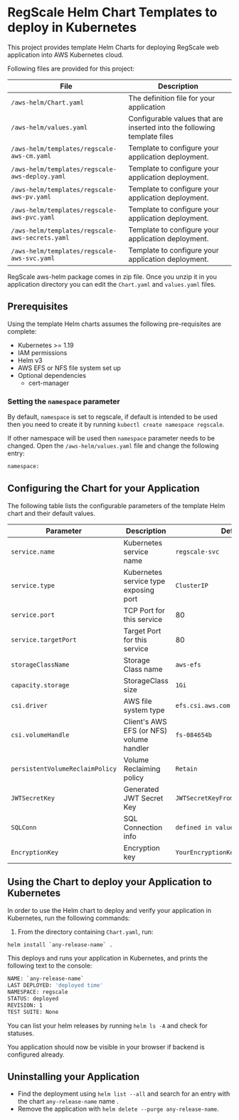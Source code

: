 # RegScale Helm Chart Templates to deploy in Kubernetes

This project provides template Helm Charts for deploying RegScale web application into AWS Kubernetes cloud.

Following files are provided for this project:

| File                                            | Description                                                             |
|-------------------------------------------------|-------------------------------------------------------------------------|  
| `/aws-helm/Chart.yaml`                          | The definition file for your application                                | 
| `/aws-helm/values.yaml`                         | Configurable values that are inserted into the following template files | 
| `/aws-helm/templates/regscale-aws-cm.yaml`      | Template to configure your application deployment.                      |
| `/aws-helm/templates/regscale-aws-deploy.yaml`  | Template to configure your application deployment.                      |
| `/aws-helm/templates/regscale-aws-pv.yaml`      | Template to configure your application deployment.                      |
| `/aws-helm/templates/regscale-aws-pvc.yaml`     | Template to configure your application deployment.                      | 
| `/aws-helm/templates/regscale-aws-secrets.yaml` | Template to configure your application deployment.                      | 
| `/aws-helm/templates/regscale-aws-svc.yaml`     | Template to configure your application deployment.                      | 

RegScale aws-helm package comes in zip file. Once you unzip it in you application directory you can edit the `Chart.yaml` and `values.yaml` files.

## Prerequisites

Using the template Helm charts assumes the following pre-requisites are complete:  

- Kubernetes >= 1.19
- IAM permissions
- Helm v3
- AWS EFS or NFS file system set up
- Optional dependencies
  - cert-manager


### Setting the `namespace` parameter

By default, `namespace` is set to regscale, if default is intended to be used then you need to create it by running `kubectl create namespace regscale`.

If other namespace will be used then `namespace` parameter needs to be changed. Open the `/aws-helm/values.yaml` file and change the following entry:  

```sh
namespace:
```

## Configuring the Chart for your Application

The following table lists the configurable parameters of the template Helm chart and their default values.

| Parameter                      | Description                               | Default                             |
| -------------------------------|-------------------------------------------|-------------------------------------|
| `service.name`                 | Kubernetes service name                   | `regscale-svc`                      |
| `service.type`                 | Kubernetes service type exposing port     | `ClusterIP`                         |
| `service.port`                 | TCP Port for this service                 | 80                                  |
| `service.targetPort`           | Target Port for this service              | 80                                  |
| `storageClassName`             | Storage Class name                        | `aws-efs`                           |
| `capacity.storage`             | StorageClass size                         | `1Gi`                               |
| `csi.driver`                   | AWS file system type                      | `efs.csi.aws.com`                   |
| `csi.volumeHandle`             | Client's AWS EFS (or NFS) volume handler  | `fs-084654b`                        |
| `persistentVolumeReclaimPolicy`| Volume Reclaiming policy                  | `Retain`                            |
| `JWTSecretKey`                 | Generated JWT Secret Key                  | `JWTSecretKeyFromSomeWhere6789012`  |
| `SQLConn`                      | SQL Connection info                       | `defined in values.yaml`            |
| `EncryptionKey`                | Encryption key                            | `YourEncryptionKeyFromSomeWhere12`  |


## Using the Chart to deploy your Application to Kubernetes

In order to use the Helm chart to deploy and verify your application in Kubernetes, run the following commands:

1. From the directory containing `Chart.yaml`, run:  

  ```sh
  helm install `any-release-name` .
  ```

  This deploys and runs your application in Kubernetes, and prints the following text to the console:  
  
  ```sh
  NAME: `any-release-name`
  LAST DEPLOYED: 'deployed time'
  NAMESPACE: regscale
  STATUS: deployed
  REVISION: 1
  TEST SUITE: None
  ```
You can list your helm releases by running `helm ls -A` and check for statuses.

You application should now be visible in your browser if backend is configured already.

## Uninstalling your Application

* Find the deployment using `helm list --all` and search for an entry with the chart `any-release-name` name .
* Remove the application with `helm delete --purge any-release-name`.

